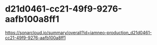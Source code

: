 # d21d0461-cc21-49f9-9276-aafb100a8ff1
https://sonarcloud.io/summary/overall?id=iamneo-production_d21d0461-cc21-49f9-9276-aafb100a8ff1
